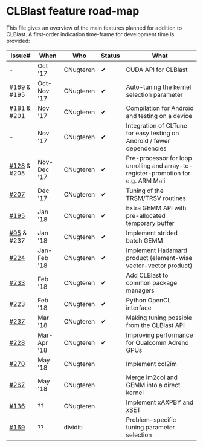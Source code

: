 CLBlast feature road-map
================

This file gives an overview of the main features planned for addition to CLBlast. A first-order indication time-frame for development time is provided:

| Issue#                                                         | When        | Who       | Status | What          |
| ---------------------------------------------------------------|-------------|-----------|--------|---------------|
| -                                                              | Oct '17     | CNugteren | ✔      | CUDA API for CLBlast |
| [#169](https://github.com/CNugteren/CLBlast/issues/169) & #195 | Oct-Nov '17 | CNugteren | ✔      | Auto-tuning the kernel selection parameter |
| [#181](https://github.com/CNugteren/CLBlast/issues/181) & #201 | Nov '17     | CNugteren | ✔      | Compilation for Android and testing on a device |
| -                                                              | Nov '17     | CNugteren | ✔      | Integration of CLTune for easy testing on Android / fewer dependencies |
| [#128](https://github.com/CNugteren/CLBlast/issues/128) & #205 | Nov-Dec '17 | CNugteren | ✔      | Pre-processor for loop unrolling and array-to-register-promotion for e.g. ARM Mali |
| [#207](https://github.com/CNugteren/CLBlast/issues/207)        | Dec '17     | CNugteren | ✔      | Tuning of the TRSM/TRSV routines |
| [#195](https://github.com/CNugteren/CLBlast/issues/195)        | Jan '18     | CNugteren | ✔      | Extra GEMM API with pre-allocated temporary buffer |
| [#95](https://github.com/CNugteren/CLBlast/issues/95)   & #237 | Jan '18     | CNugteren | ✔      | Implement strided batch GEMM |
| [#224](https://github.com/CNugteren/CLBlast/issues/224)        | Jan-Feb '18 | CNugteren | ✔      | Implement Hadamard product (element-wise vector-vector product) |
| [#233](https://github.com/CNugteren/CLBlast/issues/233)        | Feb '18     | CNugteren | ✔      | Add CLBlast to common package managers |
| [#223](https://github.com/CNugteren/CLBlast/issues/223)        | Feb '18     | CNugteren | ✔      | Python OpenCL interface |
| [#237](https://github.com/CNugteren/CLBlast/issues/237)        | Mar '18     | CNugteren | ✔      | Making tuning possible from the CLBlast API |
| [#228](https://github.com/CNugteren/CLBlast/issues/228)        | Mar-Apr '18 | CNugteren | ✔      | Improving performance for Qualcomm Adreno GPUs |
| [#270](https://github.com/CNugteren/CLBlast/issues/270)        | May '18     | CNugteren |        | Implement col2im |
| [#267](https://github.com/CNugteren/CLBlast/issues/267)        | May '18     | CNugteren |        | Merge im2col and GEMM into a direct kernel |
| [#136](https://github.com/CNugteren/CLBlast/issues/136)        | ??          | CNugteren |        | Implement xAXPBY and xSET |
| [#169](https://github.com/CNugteren/CLBlast/issues/169)        | ??          | dividiti  |        | Problem-specific tuning parameter selection |
